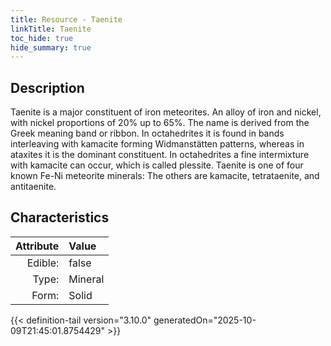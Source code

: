 ```yaml
---
title: Resource - Taenite
linkTitle: Taenite
toc_hide: true
hide_summary: true
---
```

<!-- This is generated by the MarsSim HelpGenertor, do not edit. -->

## Description
Taenite is a major constituent of iron meteorites.&#10;&#9; An alloy of iron and nickel, with nickel proportions of 20% up to 65%. The name is derived&#10;&#9; from the Greek meaning band or ribbon. In octahedrites it is found in bands interleaving&#10;&#9; with kamacite forming Widmanstätten patterns, whereas in ataxites it is the dominant&#10;&#9; constituent. In octahedrites a fine intermixture with kamacite can occur, which is&#10;&#9; called plessite. Taenite is one of four known Fe-Ni meteorite minerals: The others are&#10;&#9; kamacite, tetrataenite, and antitaenite.

## Characteristics

| Attribute      | Value |
|--------:|:------|
|Edible:|false|
|Type:|Mineral|
|Form:|Solid|
 



    


{{< definition-tail version="3.10.0" generatedOn="2025-10-09T21:45:01.8754429" >}}


